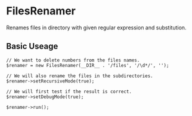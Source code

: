 # FilesRenamer
Renames files in directory with given regular expression and substitution.

## Basic Useage

```
// We want to delete numbers from the files names.
$renamer = new FilesRenamer(__DIR__ . '/files', '/\d*/', '');

// We will also rename the files in the subdirectories.
$renamer->setRecursiveMode(true);

// We will first test if the result is correct.
$renamer->setDebugMode(true);

$renamer->run();
```
